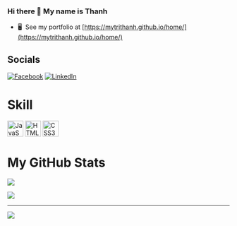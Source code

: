 ### Hi there 👋 My name is Thanh

* 🖥️  See my portfolio at [https://mytrithanh.github.io/home/](https://mytrithanh.github.io/home/)

## Socials
[![Facebook](https://img.shields.io/badge/Facebook-%231877F2.svg?logo=Facebook&logoColor=white)](https://facebook.com/BluMTT) [![LinkedIn](https://img.shields.io/badge/LinkedIn-%230077B5.svg?logo=linkedin&logoColor=white)](https://linkedin.com/in/thanhdev) 

# Skill
<a href="https://developer.mozilla.org/en-US/docs/Web/JavaScript" target="_blank" rel="noreferrer"><img src="https://raw.githubusercontent.com/danielcranney/readme-generator/main/public/icons/skills/javascript-colored.svg" width="36" height="36" alt="JavaScript" /></a>
<a href="https://developer.mozilla.org/en-US/docs/Glossary/HTML5" target="_blank" rel="noreferrer"><img src="https://raw.githubusercontent.com/danielcranney/readme-generator/main/public/icons/skills/html5-colored.svg" width="36" height="36" alt="HTML5" /></a>
<a href="https://www.w3.org/TR/CSS/#css" target="_blank" rel="noreferrer"><img src="https://raw.githubusercontent.com/danielcranney/readme-generator/main/public/icons/skills/css3-colored.svg" width="36" height="36" alt="CSS3" /></a>

# My GitHub Stats
![](https://github-readme-stats.vercel.app/api?username=mytrithanh&theme=react&hide_border=false&include_all_commits=false&count_private=false)<br/>
<!-- ![](https://github-readme-streak-stats.herokuapp.com/?user=mytrithanh&theme=react&hide_border=false)<br/> -->
![](https://github-readme-stats.vercel.app/api/top-langs/?username=mytrithanh&theme=react&hide_border=false&include_all_commits=false&count_private=false&layout=compact)

---
![](https://visitcount.itsvg.in/api?id=mytrithanh&icon=0&color=1)

